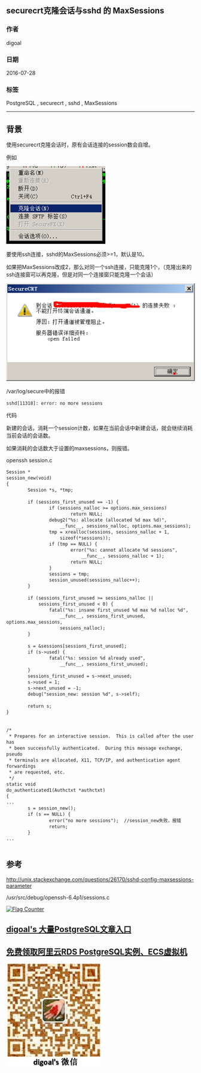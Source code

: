 ## securecrt克隆会话与sshd 的 MaxSessions    
                                                                
### 作者                                                                    
digoal                                                                    
                                                                
### 日期                                                                    
2016-07-28                                                                
                                                                
### 标签                                                                    
PostgreSQL , securecrt , sshd , MaxSessions                         
                                                                
----                                                                    
                                                                
## 背景  
使用securecrt克隆会话时，原有会话连接的session数会自增。    
    
例如    
    
![screenshot](20160728_03_pic_001.png)    
    
要使用ssh连接，sshd的MaxSessions必须>=1，默认是10。    
    
如果把MaxSessions改成2，那么对同一个ssh连接，只能克隆1个，（克隆出来的ssh连接窗可以再克隆，但是对同一个连接窗只能克隆一个会话）    
    
![screenshot](20160728_03_pic_002.png)    
    
/var/log/secure中的报错    
  
```  
sshd[11318]: error: no more sessions  
```  
    
代码    
  
新建的会话，消耗一个session计数，如果在当前会话中新建会话，就会继续消耗当前会话的会话数。    
  
如果消耗的会话数大于设置的maxsessions，则报错。    
  
openssh  session.c      
  
```  
Session *  
session_new(void)  
{  
        Session *s, *tmp;  
  
        if (sessions_first_unused == -1) {  
                if (sessions_nalloc >= options.max_sessions)  
                        return NULL;  
                debug2("%s: allocate (allocated %d max %d)",  
                    __func__, sessions_nalloc, options.max_sessions);  
                tmp = xrealloc(sessions, sessions_nalloc + 1,  
                    sizeof(*sessions));  
                if (tmp == NULL) {  
                        error("%s: cannot allocate %d sessions",  
                            __func__, sessions_nalloc + 1);  
                        return NULL;  
                }  
                sessions = tmp;  
                session_unused(sessions_nalloc++);  
        }  
  
        if (sessions_first_unused >= sessions_nalloc ||  
            sessions_first_unused < 0) {  
                fatal("%s: insane first_unused %d max %d nalloc %d",  
                    __func__, sessions_first_unused, options.max_sessions,  
                    sessions_nalloc);  
        }  
  
        s = &sessions[sessions_first_unused];  
        if (s->used) {  
                fatal("%s: session %d already used",  
                    __func__, sessions_first_unused);  
        }  
        sessions_first_unused = s->next_unused;  
        s->used = 1;  
        s->next_unused = -1;  
        debug("session_new: session %d", s->self);  
  
        return s;  
}  
  
  
/*  
 * Prepares for an interactive session.  This is called after the user has  
 * been successfully authenticated.  During this message exchange, pseudo  
 * terminals are allocated, X11, TCP/IP, and authentication agent forwardings  
 * are requested, etc.  
 */  
static void  
do_authenticated1(Authctxt *authctxt)  
{  
...  
        s = session_new();  
        if (s == NULL) {  
                error("no more sessions");  //session_new失败，报错  
                return;  
        }  
...  
  
```  
    
## 参考  
http://unix.stackexchange.com/questions/26170/sshd-config-maxsessions-parameter    
  
/usr/src/debug/openssh-6.4p1/sessions.c  
  
                                                                
                  
              
  
<a rel="nofollow" href="http://info.flagcounter.com/h9V1"  ><img src="http://s03.flagcounter.com/count/h9V1/bg_FFFFFF/txt_000000/border_CCCCCC/columns_2/maxflags_12/viewers_0/labels_0/pageviews_0/flags_0/"  alt="Flag Counter"  border="0"  ></a>  
  
  
  
  
  
  
## [digoal's 大量PostgreSQL文章入口](https://github.com/digoal/blog/blob/master/README.md "22709685feb7cab07d30f30387f0a9ae")
  
  
## [免费领取阿里云RDS PostgreSQL实例、ECS虚拟机](https://free.aliyun.com/ "57258f76c37864c6e6d23383d05714ea")
  
  
![digoal's weixin](../pic/digoal_weixin.jpg "f7ad92eeba24523fd47a6e1a0e691b59")
  
